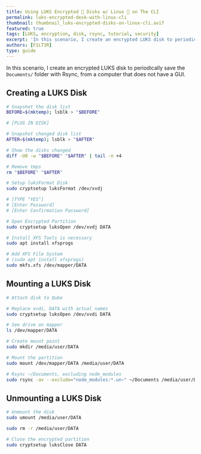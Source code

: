```yaml
---
title: Using LUKS Encrypted 🔐 Disks w/ Linux 🐧 on The CLI
permalink: luks-encrypted-desk-with-linux-cli
thumbnail: thumbnail_luks-encrypted-disks-on-linux-cli.avif
featured: true
tags: [LUKS, encryption, disk, rsync, tutorial, security]
excerpt: 'In this scenario, I create an encrypted LUKS disk to periodically save the `Documents/` folder with Rsync, from a computer that does not have a GUI.'
authors: [F1LT3R]
type: guide
---
```


In this scenario, I create an encrypted LUKS disk to periodically save the `Documents/` folder with Rsync, from a computer that does not have a GUI.

## Creating a LUKS Disk

```bash
# Snapshot the disk list
BEFORE=$(mktemp); lsblk > "$BEFORE"

# [PLUG IN DISK]

# Snapshot changed disk list
AFTER=$(mktemp); lsblk > "$AFTER"

# Show the disks changed
diff -U0 -w "$BEFORE" "$AFTER" | tail -n +4

# Remove tmps
rm "$BEFORE" "$AFTER"

# Setup luksFormat Disk
sudo cryptsetup luksFormat /dev/xvdj

# [TYPE "YES"]
# [Enter Password]
# [Enter Confirmation Password]

# Open Encrypted Partition
sudo cryptsetup luksOpen /dev/xvdj DATA

# Install XFS Tools is necessary 
sudo apt install xfsprogs

# Add XFS File System
# (sudo apt install xfsprogs)
sudo mkfs.xfs /dev/mapper/DATA
```


## Mounting a LUKS Disk

```bash
# Attach disk to Qube 

# Replace xvdi, DATA with actual names
sudo cryptsetup luksOpen /dev/xvdi DATA

# See drive on mapper
ls /dev/mapper/DATA

# Create mount point
sudo mkdir /media/user/DATA

# Mount the partition
sudo mount /dev/mapper/DATA /media/user/DATA

# Rsync ~/Documents, excluding node_modules
sudo rsync -av --exclude="node_modules:*.un~" ~/Documents /media/user/DATA
```


## Unmounting a LUKS Disk

```bash
# Unmount the disk
sudo umount /media/user/DATA

sudo rm -r /media/user/DATA

# Close the encrypted partition
sudo cryptsetup luksClose DATA
```
